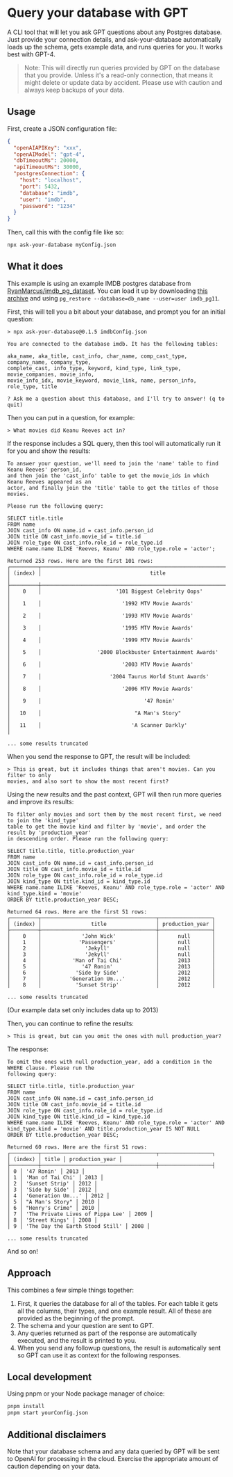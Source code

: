 # Query your database with GPT

A CLI tool that will let you ask GPT questions about any Postgres database. Just provide your connection details, and ask-your-database automatically loads up the schema, gets example data, and runs queries for you. It works best with GPT-4.

> Note: This will directly run queries provided by GPT on the database that you provide. Unless it's a read-only connection, that means it might delete or update data by accident. Please use with caution and always keep backups of your data.

## Usage

First, create a JSON configuration file:

```json
{
  "openAIAPIKey": "xxx",
  "openAIModel": "gpt-4",
  "dbTimeoutMs": 20000,
  "apiTimeoutMs": 30000,
  "postgresConnection": {
    "host": "localhost",
    "port": 5432,
    "database": "imdb",
    "user": "imdb",
    "password": "1234"
  }
}
```

Then, call this with the config file like so:

```sh
npx ask-your-database myConfig.json
```

## What it does

This example is using an example IMDB postgres database from [RyanMarcus/imdb_pg_dataset](https://github.com/RyanMarcus/imdb_pg_dataset). You can load it up by downloading [this archive](https://dataverse.harvard.edu/dataset.xhtml?persistentId=doi:10.7910/DVN/2QYZBT) and using `pg_restore --database=db_name --user=user imdb_pg11`.

First, this will tell you a bit about your database, and prompt you for an initial question:

```
> npx ask-your-database@0.1.5 imdbConfig.json

You are connected to the database imdb. It has the following tables:

aka_name, aka_title, cast_info, char_name, comp_cast_type, company_name, company_type,
complete_cast, info_type, keyword, kind_type, link_type, movie_companies, movie_info,
movie_info_idx, movie_keyword, movie_link, name, person_info, role_type, title

? Ask me a question about this database, and I'll try to answer! (q to quit)
```

Then you can put in a question, for example:

```
> What movies did Keanu Reeves act in?
```

If the response includes a SQL query, then this tool will automatically run it for you and show the results:

```
To answer your question, we'll need to join the 'name' table to find Keanu Reeves' person_id,
and then join the 'cast_info' table to get the movie_ids in which Keanu Reeves appeared as an
actor, and finally join the 'title' table to get the titles of those movies.

Please run the following query:

SELECT title.title
FROM name
JOIN cast_info ON name.id = cast_info.person_id
JOIN title ON cast_info.movie_id = title.id
JOIN role_type ON cast_info.role_id = role_type.id
WHERE name.name ILIKE 'Reeves, Keanu' AND role_type.role = 'actor';

Returned 253 rows. Here are the first 101 rows:
┌─────────┬────────────────────────────────────────────────────────────────────────────┐
│ (index) │                                   title                                    │
├─────────┼────────────────────────────────────────────────────────────────────────────┤
│    0    │                        '101 Biggest Celebrity Oops'                        │
│    1    │                          '1992 MTV Movie Awards'                           │
│    2    │                          '1993 MTV Movie Awards'                           │
│    3    │                          '1995 MTV Movie Awards'                           │
│    4    │                          '1999 MTV Movie Awards'                           │
│    5    │                  '2000 Blockbuster Entertainment Awards'                   │
│    6    │                          '2003 MTV Movie Awards'                           │
│    7    │                      '2004 Taurus World Stunt Awards'                      │
│    8    │                          '2006 MTV Movie Awards'                           │
│    9    │                                 '47 Ronin'                                 │
│   10    │                              "A Man's Story"                               │
│   11    │                             'A Scanner Darkly'                             │

... some results truncated
```

When you send the response to GPT, the result will be included:

```
> This is great, but it includes things that aren't movies. Can you filter to only
movies, and also sort to show the most recent first?
```

Using the new results and the past context, GPT will then run more queries and improve its results:

```
To filter only movies and sort them by the most recent first, we need to join the 'kind_type'
table to get the movie kind and filter by 'movie', and order the result by 'production_year'
in descending order. Please run the following query:

SELECT title.title, title.production_year
FROM name
JOIN cast_info ON name.id = cast_info.person_id
JOIN title ON cast_info.movie_id = title.id
JOIN role_type ON cast_info.role_id = role_type.id
JOIN kind_type ON title.kind_id = kind_type.id
WHERE name.name ILIKE 'Reeves, Keanu' AND role_type.role = 'actor' AND kind_type.kind = 'movie'
ORDER BY title.production_year DESC;

Returned 64 rows. Here are the first 51 rows:
┌─────────┬─────────────────────────────────────┬─────────────────┐
│ (index) │                title                │ production_year │
├─────────┼─────────────────────────────────────┼─────────────────┤
│    0    │             'John Wick'             │      null       │
│    1    │            'Passengers'             │      null       │
│    2    │              'Jekyll'               │      null       │
│    3    │              'Jekyll'               │      null       │
│    4    │          'Man of Tai Chi'           │      2013       │
│    5    │             '47 Ronin'              │      2013       │
│    6    │           'Side by Side'            │      2012       │
│    7    │         'Generation Um...'          │      2012       │
│    8    │           'Sunset Strip'            │      2012       │

... some results truncated
```

(Our example data set only includes data up to 2013)

Then, you can continue to refine the results:

```
> This is great, but can you omit the ones with null production_year?
```

The response:

```
To omit the ones with null production_year, add a condition in the WHERE clause. Please run the
following query:

SELECT title.title, title.production_year
FROM name
JOIN cast_info ON name.id = cast_info.person_id
JOIN title ON cast_info.movie_id = title.id
JOIN role_type ON cast_info.role_id = role_type.id
JOIN kind_type ON title.kind_id = kind_type.id
WHERE name.name ILIKE 'Reeves, Keanu' AND role_type.role = 'actor' AND kind_type.kind = 'movie' AND title.production_year IS NOT NULL
ORDER BY title.production_year DESC;

Returned 60 rows. Here are the first 51 rows:
┌─────────┬─────────────────────────────────────┬─────────────────┐
│ (index) │ title │ production_year │
├─────────┼─────────────────────────────────────┼─────────────────┤
│ 0 │ '47 Ronin' │ 2013 │
│ 1 │ 'Man of Tai Chi' │ 2013 │
│ 2 │ 'Sunset Strip' │ 2012 │
│ 3 │ 'Side by Side' │ 2012 │
│ 4 │ 'Generation Um...' │ 2012 │
│ 5 │ "A Man's Story" │ 2010 │
│ 6 │ "Henry's Crime" │ 2010 │
│ 7 │ 'The Private Lives of Pippa Lee' │ 2009 │
│ 8 │ 'Street Kings' │ 2008 │
│ 9 │ 'The Day the Earth Stood Still' │ 2008 │

... some results truncated

```

And so on!

## Approach

This combines a few simple things together:

1. First, it queries the database for all of the tables. For each table it gets all the columns, their types, and one example result. All of these are provided as the beginning of the prompt.
2. The schema and your question are sent to GPT.
3. Any queries returned as part of the response are automatically executed, and the result is printed to you.
4. When you send any followup questions, the result is automatically sent so GPT can use it as context for the following responses.

## Local development

Using pnpm or your Node package manager of choice:

```sh
pnpm install
pnpm start yourConfig.json
```

## Additional disclaimers

Note that your database schema and any data queried by GPT will be sent to OpenAI for processing in the cloud. Exercise the appropriate amount of caution depending on your data.
